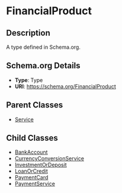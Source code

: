# FinancialProduct

## Description
A type defined in Schema.org.

## Schema.org Details
- **Type**: Type
- **URI**: https://schema.org/FinancialProduct

## Parent Classes
- [Service](../Service.md)

## Child Classes
- [BankAccount](BankAccount/BankAccount.md)
- [CurrencyConversionService](CurrencyConversionService/CurrencyConversionService.md)
- [InvestmentOrDeposit](InvestmentOrDeposit/InvestmentOrDeposit.md)
- [LoanOrCredit](LoanOrCredit/LoanOrCredit.md)
- [PaymentCard](PaymentCard/PaymentCard.md)
- [PaymentService](PaymentService/PaymentService.md)

